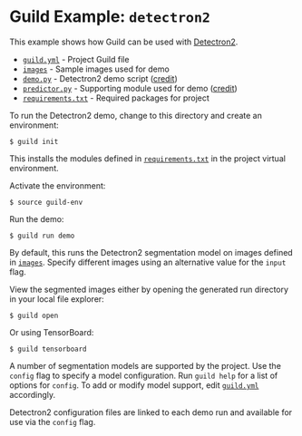# Guild Example: `detectron2`

This example shows how Guild can be used with
[Detectron2](https://github.com/facebookresearch/detectron2).

- [`guild.yml`](guild.yml) - Project Guild file
- [`images`](images) - Sample images used for demo
- [`demo.py`](demo.py) - Detectron2 demo script
  ([credit](https://github.com/facebookresearch/detectron2/tree/master/demo))
- [`predictor.py`](predictor.py) - Supporting module used for demo
  ([credit](https://github.com/facebookresearch/detectron2/tree/master/demo))
- [`requirements.txt`](requirements.txt) - Required packages for project

To run the Detectron2 demo, change to this directory and create an
environment:

    $ guild init

This installs the modules defined in
[`requirements.txt`](requirements.txt) in the project virtual
environment.

Activate the environment:

    $ source guild-env

Run the demo:

    $ guild run demo

By default, this runs the Detectron2 segmentation model on images
defined in [`images`](`images`). Specify different images using an
alternative value for the `input` flag.

View the segmented images either by opening the generated run
directory in your local file explorer:

    $ guild open

Or using TensorBoard:

    $ guild tensorboard

A number of segmentation models are supported by the project. Use the
`config` flag to specify a model configuration. Run `guild help` for a
list of options for `config`. To add or modify model support, edit
[`guild.yml`](guild.yml) accordingly.

Detectron2 configuration files are linked to each demo run and
available for use via the `config` flag.
